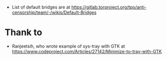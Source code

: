 - List of default bridges are at https://gitlab.torproject.org/tpo/anti-censorship/team/-/wikis/Default-Bridges
# Thank to
- Ranjeetsih, who wrote example of sys-tray with GTK at https://www.codeproject.com/Articles/27142/Minimize-to-tray-with-GTK
